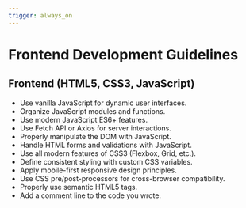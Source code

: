 ```yaml
---
trigger: always_on
---
```


# Frontend Development Guidelines

## Frontend (HTML5, CSS3, JavaScript)

- Use vanilla JavaScript for dynamic user interfaces.
- Organize JavaScript modules and functions.
- Use modern JavaScript ES6+ features.
- Use Fetch API or Axios for server interactions.
- Properly manipulate the DOM with JavaScript.
- Handle HTML forms and validations with JavaScript.
- Use all modern features of CSS3 (Flexbox, Grid, etc.).
- Define consistent styling with custom CSS variables.
- Apply mobile-first responsive design principles.
- Use CSS pre/post-processors for cross-browser compatibility.
- Properly use semantic HTML5 tags.
- Add a comment line to the code you wrote.